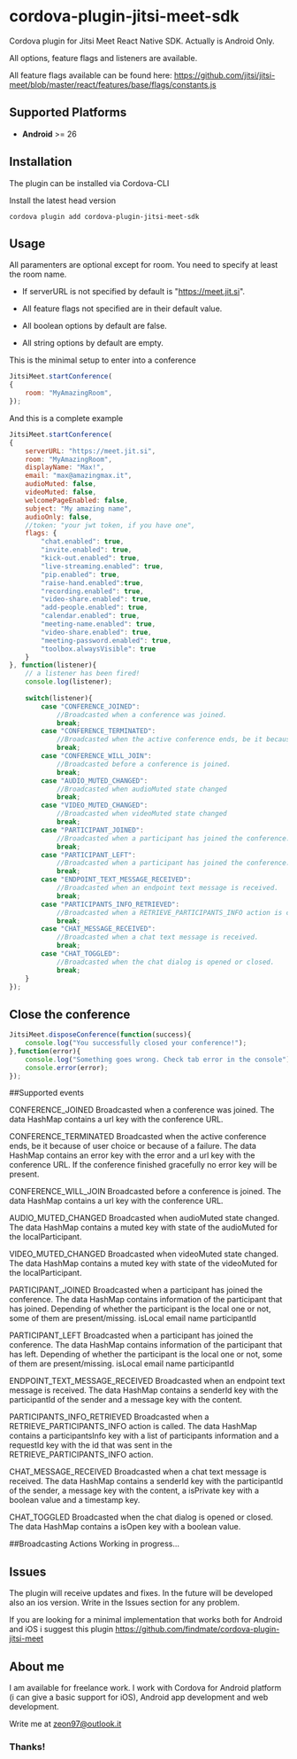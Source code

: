 # cordova-plugin-jitsi-meet-sdk
Cordova plugin for Jitsi Meet React Native SDK. Actually is Android Only.

All options, feature flags and listeners are available. 

All feature flags available can be found here: https://github.com/jitsi/jitsi-meet/blob/master/react/features/base/flags/constants.js

## Supported Platforms
- __Android__ >= 26

## Installation
The plugin can be installed via Cordova-CLI

Install the latest head version
```
cordova plugin add cordova-plugin-jitsi-meet-sdk
```

## Usage
All paramenters are optional except for room. You need to specify at least the room name.

- If serverURL is not specified by default is "https://meet.jit.si".

- All feature flags not specified are in their default value.

- All boolean options by default are false.

- All string options by default are empty.

This is the minimal setup to enter into a conference
```js
JitsiMeet.startConference(
{
    room: "MyAmazingRoom",
});
```


And this is a complete example
```js
JitsiMeet.startConference(
{
    serverURL: "https://meet.jit.si",
    room: "MyAmazingRoom",
    displayName: "Max!",
    email: "max@amazingmax.it",
    audioMuted: false,
    videoMuted: false,
    welcomePageEnabled: false,
    subject: "My amazing name",
    audioOnly: false,
    //token: "your jwt token, if you have one",
    flags: {
        "chat.enabled": true,
        "invite.enabled": true,
        "kick-out.enabled": true,
        "live-streaming.enabled": true,
        "pip.enabled": true,
        "raise-hand.enabled":true,
        "recording.enabled": true,
        "video-share.enabled": true,
        "add-people.enabled": true,
        "calendar.enabled": true,
        "meeting-name.enabled": true,
        "video-share.enabled": true,
        "meeting-password.enabled": true,
        "toolbox.alwaysVisible": true
    }
}, function(listener){
    // a listener has been fired!
    console.log(listener);
    
    switch(listener){
        case "CONFERENCE_JOINED":
            //Broadcasted when a conference was joined.
            break;
        case "CONFERENCE_TERMINATED":
            //Broadcasted when the active conference ends, be it because of user choice or because of a failure.
            break;
        case "CONFERENCE_WILL_JOIN":
            //Broadcasted before a conference is joined. 
            break;
        case "AUDIO_MUTED_CHANGED":
            //Broadcasted when audioMuted state changed
            break;
        case "VIDEO_MUTED_CHANGED":
            //Broadcasted when videoMuted state changed
            break;
        case "PARTICIPANT_JOINED":
            //Broadcasted when a participant has joined the conference. 
            break;
        case "PARTICIPANT_LEFT":
            //Broadcasted when a participant has joined the conference.
            break;
        case "ENDPOINT_TEXT_MESSAGE_RECEIVED":
            //Broadcasted when an endpoint text message is received. 
            break;
		case "PARTICIPANTS_INFO_RETRIEVED":
            //Broadcasted when a RETRIEVE_PARTICIPANTS_INFO action is called. 
            break;
		case "CHAT_MESSAGE_RECEIVED":
            //Broadcasted when a chat text message is received.
            break;
		case "CHAT_TOGGLED":
            //Broadcasted when the chat dialog is opened or closed.
            break;
    }
});
```

## Close the conference
```js
JitsiMeet.disposeConference(function(success){
	console.log("You successfully closed your conference!");
},function(error){
	console.log("Something goes wrong. Check tab error in the console");
	console.error(error);
});
```

##Supported events

CONFERENCE_JOINED
Broadcasted when a conference was joined. The data HashMap contains a url key with the conference URL.

CONFERENCE_TERMINATED
Broadcasted when the active conference ends, be it because of user choice or because of a failure. The data HashMap contains an error key with the error and a url key with the conference URL. If the conference finished gracefully no error key will be present.

CONFERENCE_WILL_JOIN
Broadcasted before a conference is joined. The data HashMap contains a url key with the conference URL.

AUDIO_MUTED_CHANGED
Broadcasted when audioMuted state changed. The data HashMap contains a muted key with state of the audioMuted for the localParticipant.

VIDEO_MUTED_CHANGED
Broadcasted when videoMuted state changed. The data HashMap contains a muted key with state of the videoMuted for the localParticipant.

PARTICIPANT_JOINED
Broadcasted when a participant has joined the conference. The data HashMap contains information of the participant that has joined. Depending of whether the participant is the local one or not, some of them are present/missing. isLocal email name participantId

PARTICIPANT_LEFT
Broadcasted when a participant has joined the conference. The data HashMap contains information of the participant that has left. Depending of whether the participant is the local one or not, some of them are present/missing. isLocal email name participantId

ENDPOINT_TEXT_MESSAGE_RECEIVED
Broadcasted when an endpoint text message is received. The data HashMap contains a senderId key with the participantId of the sender and a message key with the content.

PARTICIPANTS_INFO_RETRIEVED
Broadcasted when a RETRIEVE_PARTICIPANTS_INFO action is called. The data HashMap contains a participantsInfo key with a list of participants information and a requestId key with the id that was sent in the RETRIEVE_PARTICIPANTS_INFO action.

CHAT_MESSAGE_RECEIVED
Broadcasted when a chat text message is received. The data HashMap contains a senderId key with the participantId of the sender, a message key with the content, a isPrivate key with a boolean value and a timestamp key.

CHAT_TOGGLED
Broadcasted when the chat dialog is opened or closed. The data HashMap contains a isOpen key with a boolean value.

##Broadcasting Actions
Working in progress...

## Issues
The plugin will receive updates and fixes. In the future will be developed also an ios version. Write in the Issues section for any problem.

If you are looking for a minimal implementation that works both for Android and iOS i suggest this plugin https://github.com/findmate/cordova-plugin-jitsi-meet

## About me
I am available for freelance work. I work with Cordova for Android platform (i can give a basic support for iOS), Android app development and web development.

Write me at zeon97@outlook.it

### Thanks!
